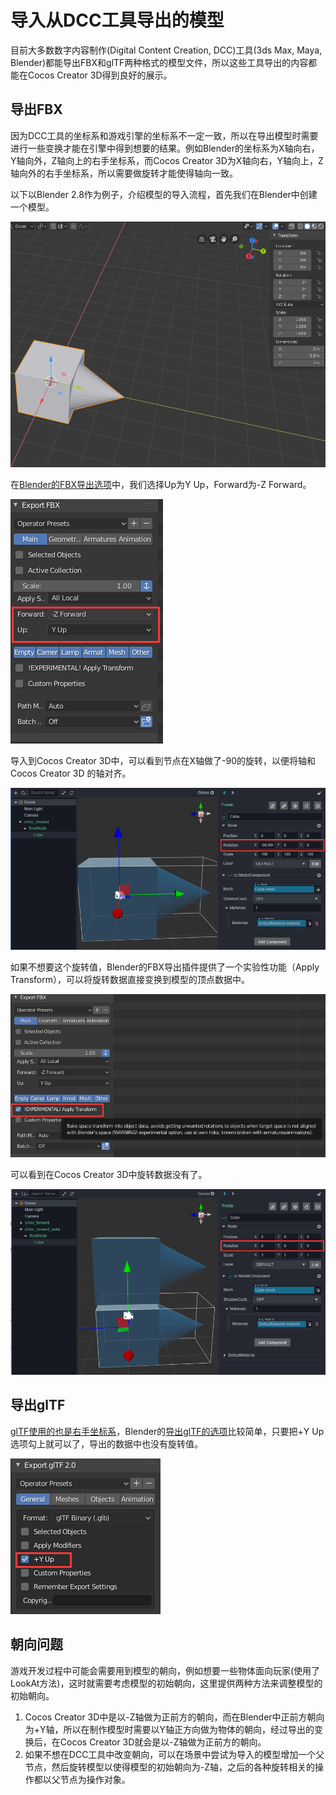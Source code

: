 # 导入从DCC工具导出的模型
目前大多数数字内容制作(Digital Content Creation, DCC)工具(3ds Max, Maya, Blender)都能导出FBX和glTF两种格式的模型文件，所以这些工具导出的内容都能在Cocos Creator 3D得到良好的展示。
## 导出FBX
因为DCC工具的坐标系和游戏引擎的坐标系不一定一致，所以在导出模型时需要进行一些变换才能在引擎中得到想要的结果。例如Blender的坐标系为X轴向右，Y轴向外，Z轴向上的右手坐标系，而Cocos Creator 3D为X轴向右，Y轴向上，Z轴向外的右手坐标系，所以需要做旋转才能使得轴向一致。

以下以Blender 2.8作为例子，介绍模型的导入流程，首先我们在Blender中创建一个模型。

![blender model](./mesh/blender_model.png)

在[Blender的FBX导出选项](https://docs.blender.org/manual/en/2.80/addons/io_scene_fbx.html)中，我们选择Up为Y Up，Forward为-Z Forward。

![blender export](./mesh/blender_export_fbx_1.png)

导入到Cocos Creator 3D中，可以看到节点在X轴做了-90的旋转，以便将轴和Cocos Creator 3D
的轴对齐。

![blender export c3d](./mesh/blender_model_c3d.png)

如果不想要这个旋转值，Blender的FBX导出插件提供了一个实验性功能（Apply Transform），可以将旋转数据直接变换到模型的顶点数据中。

![blender export bake](./mesh/blender_export_bake.png)

可以看到在Cocos Creator 3D中旋转数据没有了。

![blender export bake c3d](./mesh/blender_model_bake_c3d.png)

## 导出glTF
[glTF使用的也是右手坐标系](https://github.com/KhronosGroup/glTF/tree/master/specification/2.0#coordinate-system-and-units)，Blender的[导出glTF的选项](https://docs.blender.org/manual/en/2.80/addons/io_scene_gltf2.html)比较简单，只要把+Y Up选项勾上就可以了，导出的数据中也没有旋转值。

![blender export glTF](./mesh/blender_export_gltf.png)

## 朝向问题
游戏开发过程中可能会需要用到模型的朝向，例如想要一些物体面向玩家(使用了LookAt方法)，这时就需要考虑模型的初始朝向，这里提供两种方法来调整模型的初始朝向。

1. Cocos Creator 3D中是以-Z轴做为正前方的朝向，而在Blender中正前方朝向为+Y轴，所以在制作模型时需要以Y轴正方向做为物体的朝向，经过导出的变换后，在Cocos Creator 3D就会是以-Z轴做为正前方的朝向。
2. 如果不想在DCC工具中改变朝向，可以在场景中尝试为导入的模型增加一个父节点，然后旋转模型以使得模型的初始朝向为-Z轴，之后的各种旋转相关的操作都以父节点为操作对象。